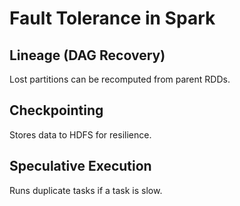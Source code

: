 # Fault Tolerance in Spark

## Lineage (DAG Recovery)

Lost partitions can be recomputed from parent RDDs.

## Checkpointing

Stores data to HDFS for resilience.

## Speculative Execution

Runs duplicate tasks if a task is slow.
